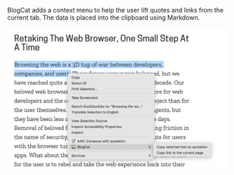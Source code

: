 BlogCat adds a context menu to help the user lift quotes and links from the current tab. The data is placed into the clipboard using Markdown.

![Context menu](_media/context-menu.png)
